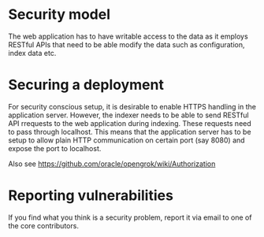 # Security model

The web application has to have writable access to the data as it employs RESTful APIs that need to be able modify the data such as configuration, index data etc.

# Securing a deployment

For security conscious setup, it is desirable to enable HTTPS handling in the application server. However, the indexer needs to be able to send RESTful API rrequests to the web application during indexing. These requests need to pass through localhost. This means that the application server has to be setup to allow plain HTTP communication on certain port (say 8080) and expose the port to localhost.

Also see https://github.com/oracle/opengrok/wiki/Authorization

# Reporting vulnerabilities

If you find what you think is a security problem, report it via email to one of the core contributors.